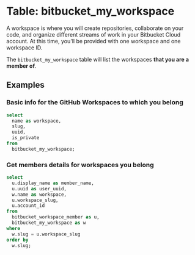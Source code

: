 # Table: bitbucket_my_workspace

A workspace is where you will create repositories, collaborate on your code, and organize different streams of work in your Bitbucket Cloud account. At this time, you'll be provided with one workspace and one workspace ID.

The `bitbucket_my_workspace` table will list the workspaces **that you are a member of**.

## Examples

### Basic info for the GitHub Workspaces to which you belong

```sql
select
  name as workspace,
  slug,
  uuid,
  is_private
from
  bitbucket_my_workspace;
```

### Get members details for workspaces you belong

```sql
select
  u.display_name as member_name,
  u.uuid as user_uuid,
  w.name as workspace,
  u.workspace_slug,
  u.account_id
from
  bitbucket_workspace_member as u,
  bitbucket_my_workspace as w
where
  w.slug = u.workspace_slug
order by
  w.slug;
```
